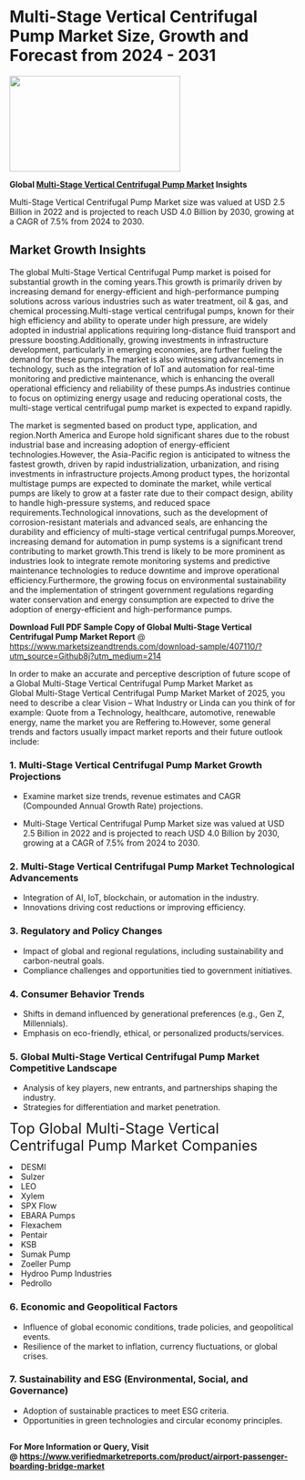<H1>Multi-Stage Vertical Centrifugal Pump Market Size, Growth and Forecast from 2024 - 2031</H1><img class="aligncenter size-medium wp-image-584254" src="https://thirdeyenews.in/wp-content/uploads/2024/09/Global-Market-Research-300x168.jpeg" alt="" width="300" height="168" /><p><strong>Global&nbsp;<a href="https://www.marketsizeandtrends.com/download-sample/407110/?utm_source=Github8j?utm_medium=214">Multi-Stage Vertical Centrifugal Pump Market</a> Insights</strong></p><p>Multi-Stage Vertical Centrifugal Pump Market size was valued at USD 2.5 Billion in 2022 and is projected to reach USD 4.0 Billion by 2030, growing at a CAGR of 7.5% from 2024 to 2030.</p><p><h2>Market Growth Insights</h2> <p>The global Multi-Stage Vertical Centrifugal Pump market is poised for substantial growth in the coming years.This growth is primarily driven by increasing demand for energy-efficient and high-performance pumping solutions across various industries such as water treatment, oil & gas, and chemical processing.Multi-stage vertical centrifugal pumps, known for their high efficiency and ability to operate under high pressure, are widely adopted in industrial applications requiring long-distance fluid transport and pressure boosting.Additionally, growing investments in infrastructure development, particularly in emerging economies, are further fueling the demand for these pumps.The market is also witnessing advancements in technology, such as the integration of IoT and automation for real-time monitoring and predictive maintenance, which is enhancing the overall operational efficiency and reliability of these pumps.As industries continue to focus on optimizing energy usage and reducing operational costs, the multi-stage vertical centrifugal pump market is expected to expand rapidly.</p> <p>The market is segmented based on product type, application, and region.North America and Europe hold significant shares due to the robust industrial base and increasing adoption of energy-efficient technologies.However, the Asia-Pacific region is anticipated to witness the fastest growth, driven by rapid industrialization, urbanization, and rising investments in infrastructure projects.Among product types, the horizontal multistage pumps are expected to dominate the market, while vertical pumps are likely to grow at a faster rate due to their compact design, ability to handle high-pressure systems, and reduced space requirements.Technological innovations, such as the development of corrosion-resistant materials and advanced seals, are enhancing the durability and efficiency of multi-stage vertical centrifugal pumps.Moreover, increasing demand for automation in pump systems is a significant trend contributing to market growth.This trend is likely to be more prominent as industries look to integrate remote monitoring systems and predictive maintenance technologies to reduce downtime and improve operational efficiency.Furthermore, the growing focus on environmental sustainability and the implementation of stringent government regulations regarding water conservation and energy consumption are expected to drive the adoption of energy-efficient and high-performance pumps.<p><span class=""><strong>Download Full PDF Sample Copy of Global Multi-Stage Vertical Centrifugal Pump Market Report</strong> @ <a href="https://www.marketsizeandtrends.com/download-sample/407110/?utm_source=Github8j?utm_medium=214" target="_blank">https://www.marketsizeandtrends.com/download-sample/407110/?utm_source=Github8j?utm_medium=214</a></span></p><p>In order to make an accurate and perceptive description of future scope of a Global&nbsp;Multi-Stage Vertical Centrifugal Pump Market Market as Global&nbsp;Multi-Stage Vertical Centrifugal Pump Market Market of 2025, you need to describe a clear Vision &ndash; What Industry or Linda can you think of for example: Quote from a Technology, healthcare, automotive, renewable energy, name the market you are Reffering to.However, some general trends and factors usually impact market reports and their future outlook include:</p><h3>1.&nbsp;<strong>Multi-Stage Vertical Centrifugal Pump Market Growth Projections</strong></h3><ul><li>Examine market size trends, revenue estimates and CAGR (Compounded Annual Growth Rate) projections.</li><li><p>Multi-Stage Vertical Centrifugal Pump Market size was valued at USD 2.5 Billion in 2022 and is projected to reach USD 4.0 Billion by 2030, growing at a CAGR of 7.5% from 2024 to 2030.</p></li></ul><h3>2.&nbsp;<strong>Multi-Stage Vertical Centrifugal Pump Market Technological Advancements</strong></h3><ul><li>Integration of AI, IoT, blockchain, or automation in the industry.</li><li>Innovations driving cost reductions or improving efficiency.</li></ul><h3>3.&nbsp;<strong>Regulatory and Policy Changes</strong></h3><ul><li>Impact of global and regional regulations, including sustainability and carbon-neutral goals.</li><li>Compliance challenges and opportunities tied to government initiatives.</li></ul><h3>4.&nbsp;<strong>Consumer Behavior Trends</strong></h3><ul><li>Shifts in demand influenced by generational preferences (e.g., Gen Z, Millennials).</li><li>Emphasis on eco-friendly, ethical, or personalized products/services.</li></ul><h3>5.&nbsp;<strong>Global Multi-Stage Vertical Centrifugal Pump Market Competitive Landscape</strong></h3><ul><li>Analysis of key players, new entrants, and partnerships shaping the industry.</li><li>Strategies for differentiation and market penetration.</li></ul><p data-pm-slice="1 1 []"><span style="color: inherit; font-family: inherit; font-size: 25px;">Top Global Multi-Stage Vertical Centrifugal Pump Market Companies</span></p><div class="" data-test-id=""><p><li>DESMI</li><li> Sulzer</li><li> LEO</li><li> Xylem</li><li> SPX Flow</li><li> EBARA Pumps</li><li> Flexachem</li><li> Pentair</li><li> KSB</li><li> Sumak Pump</li><li> Zoeller Pump</li><li> Hydroo Pump Industries</li><li> Pedrollo</li></p></div><h3>6.&nbsp;<strong>Economic and Geopolitical Factors</strong></h3><ul><li>Influence of global economic conditions, trade policies, and geopolitical events.</li><li>Resilience of the market to inflation, currency fluctuations, or global crises.</li></ul><h3>7.&nbsp;<strong>Sustainability and ESG (Environmental, Social, and Governance)</strong></h3><ul><li>Adoption of sustainable practices to meet ESG criteria.</li><li>Opportunities in green technologies and circular economy principles.</li></ul><h2><strong style="font-size: 14px;">For More Information or Query, Visit @&nbsp;</strong><a style="background-color: #ffffff; font-size: 14px;" href="https://www.marketsizeandtrends.com/report/multi-stage-vertical-centrifugal-pump-market/" target="_blank">https://www.verifiedmarketreports.com/product/airport-passenger-boarding-bridge-market</a></h2>